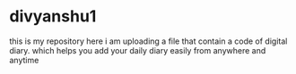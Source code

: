 # divyanshu1
this is my repository
here i am uploading a file that contain a code of digital diary.
which helps you add your daily diary easily from anywhere and anytime
